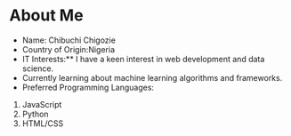# About Me

- Name: Chibuchi Chigozie
- Country of Origin:Nigeria
- IT Interests:** I have a keen interest in web development and data science.
- Currently learning about machine learning algorithms and frameworks.
- Preferred Programming Languages:
1. JavaScript
2. Python
3. HTML/CSS
